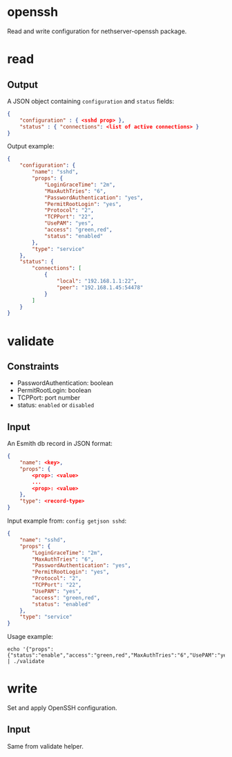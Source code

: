 # openssh

Read and write configuration for nethserver-openssh package.

# read

## Output

A JSON object containing `configuration` and `status` fields:
```json
{
    "configuration" : { <sshd prop> },
    "status" : { "connections": <list of active connections> }
}
```

Output example:
```json
{
    "configuration": {
        "name": "sshd",
        "props": {
            "LoginGraceTime": "2m",
            "MaxAuthTries": "6",
            "PasswordAuthentication": "yes",
            "PermitRootLogin": "yes",
            "Protocol": "2",
            "TCPPort": "22",
            "UsePAM": "yes",
            "access": "green,red",
            "status": "enabled"
        },
        "type": "service"
    },
    "status": {
        "connections": [
            {
                "local": "192.168.1.1:22",
                "peer": "192.168.1.45:54478"
            }
        ]
    }
}
```

# validate

## Constraints

- PasswordAuthentication: boolean
- PermitRootLogin: boolean
- TCPPort: port number
- status: `enabled` or `disabled`

## Input

An Esmith db record in JSON format:
```json
{
    "name": <key>,
    "props": {
        <prop>: <value>
        ...
        <prop>: <value>
    },
    "type": <record-type>
}
```

Input example from: `config getjson sshd`:
```json
{
    "name": "sshd",
    "props": {
        "LoginGraceTime": "2m",
        "MaxAuthTries": "6",
        "PasswordAuthentication": "yes",
        "PermitRootLogin": "yes",
        "Protocol": "2",
        "TCPPort": "22",
        "UsePAM": "yes",
        "access": "green,red",
        "status": "enabled"
    },
    "type": "service"
}
```

Usage example:
```
echo '{"props":{"status":"enable","access":"green,red","MaxAuthTries":"6","UsePAM":"yes","PasswordAuthentication":"yes","LoginGraceTime":"2m","Protocol":"2","PermitRootLogin":"yes","TCPPort":"22"},"name":"sshd","type":"service"}' | ./validate
```

# write

Set and apply OpenSSH configuration.

## Input

Same from validate helper.

